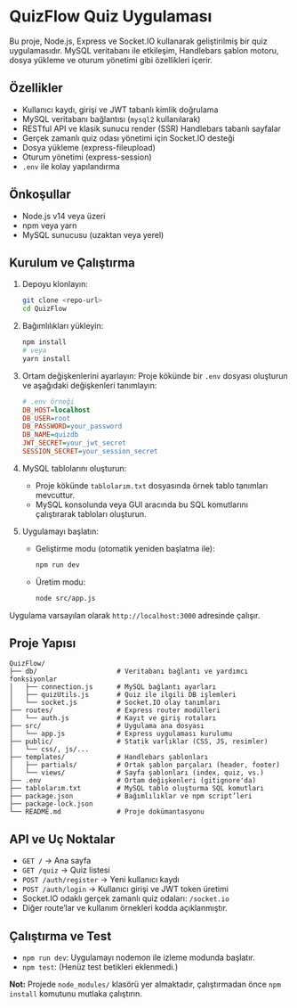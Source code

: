 # QuizFlow Quiz Uygulaması

Bu proje, Node.js, Express ve Socket.IO kullanarak geliştirilmiş bir quiz uygulamasıdır. MySQL veritabanı ile etkileşim, Handlebars şablon motoru, dosya yükleme ve oturum yönetimi gibi özellikleri içerir.

## Özellikler

- Kullanıcı kaydı, girişi ve JWT tabanlı kimlik doğrulama
- MySQL veritabanı bağlantısı (`mysql2` kullanılarak)
- RESTful API ve klasik sunucu render (SSR) Handlebars tabanlı sayfalar
- Gerçek zamanlı quiz odası yönetimi için Socket.IO desteği
- Dosya yükleme (express-fileupload)
- Oturum yönetimi (express-session)
- `.env` ile kolay yapılandırma

## Önkoşullar

- Node.js v14 veya üzeri
- npm veya yarn
- MySQL sunucusu (uzaktan veya yerel)

## Kurulum ve Çalıştırma

1. Depoyu klonlayın:
   ```bash
   git clone <repo-url>
   cd QuizFlow
   ```

2. Bağımlılıkları yükleyin:
   ```bash
   npm install
   # veya
   yarn install
   ```

3. Ortam değişkenlerini ayarlayın:
   Proje kökünde bir `.env` dosyası oluşturun ve aşağıdaki değişkenleri tanımlayın:
   ```ini
   # .env örneği
   DB_HOST=localhost
   DB_USER=root
   DB_PASSWORD=your_password
   DB_NAME=quizdb
   JWT_SECRET=your_jwt_secret
   SESSION_SECRET=your_session_secret
   ```

4. MySQL tablolarını oluşturun:
   - Proje kökünde `tablolarım.txt` dosyasında örnek tablo tanımları mevcuttur.
   - MySQL konsolunda veya GUI aracında bu SQL komutlarını çalıştırarak tabloları oluşturun.

5. Uygulamayı başlatın:
   - Geliştirme modu (otomatik yeniden başlatma ile):
     ```bash
     npm run dev
     ```
   - Üretim modu:
     ```bash
     node src/app.js
     ```

Uygulama varsayılan olarak `http://localhost:3000` adresinde çalışır.

## Proje Yapısı

```
QuizFlow/
├── db/                    # Veritabanı bağlantı ve yardımcı fonksiyonlar
│   ├── connection.js      # MySQL bağlantı ayarları
│   ├── quizUtils.js       # Quiz ile ilgili DB işlemleri
│   └── socket.js          # Socket.IO olay tanımları
├── routes/                # Express router modülleri
│   └── auth.js            # Kayıt ve giriş rotaları
├── src/                   # Uygulama ana dosyası
│   └── app.js             # Express uygulaması kurulumu
├── public/                # Statik varlıklar (CSS, JS, resimler)
│   └── css/, js/...
├── templates/             # Handlebars şablonları
│   ├── partials/          # Ortak şablon parçaları (header, footer)
│   └── views/             # Sayfa şablonları (index, quiz, vs.)
├── .env                   # Ortam değişkenleri (gitignore'da)
├── tablolarım.txt         # MySQL tablo oluşturma SQL komutları
├── package.json           # Bağımlılıklar ve npm script’leri
├── package-lock.json
└── README.md              # Proje dokümantasyonu
```

## API ve Uç Noktalar

- `GET /` → Ana sayfa
- `GET /quiz` → Quiz listesi
- `POST /auth/register` → Yeni kullanıcı kaydı
- `POST /auth/login` → Kullanıcı girişi ve JWT token üretimi
- Socket.IO odaklı gerçek zamanlı quiz odaları: `/socket.io`
- Diğer route’lar ve kullanım örnekleri kodda açıklanmıştır.

## Çalıştırma ve Test

- `npm run dev`: Uygulamayı nodemon ile izleme modunda başlatır.
- `npm test`: (Henüz test betikleri eklenmedi.)




**Not:** Projede `node_modules/` klasörü yer almaktadır, çalıştırmadan önce `npm install` komutunu mutlaka çalıştırın.
